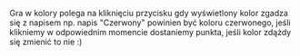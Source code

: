 Gra w kolory polega na kliknięciu przycisku gdy wyświetlony kolor zgadza się z napisem np. napis "Czerwony" powinien być koloru czerwonego, jeśli klikniemy w odpowiednim momencie dostaniemy punkta, jeśli kolor zdążdy się zmienić to nie :)
